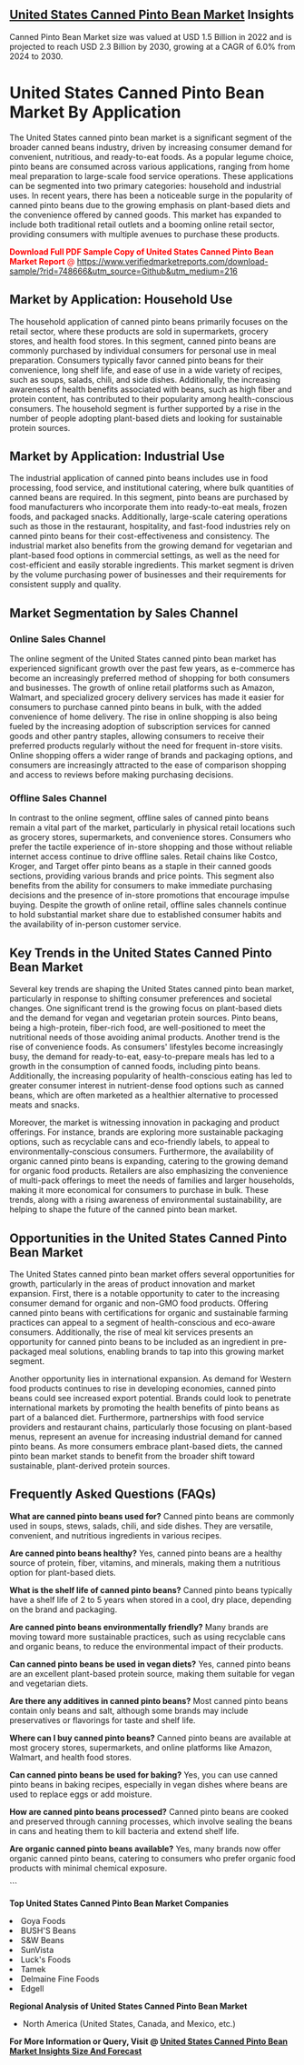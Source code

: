 <h2><a href="https://www.verifiedmarketreports.com/download-sample/?rid=748666&amp;utm_source=Github&amp;utm_medium=216" target="_blank">United States Canned Pinto Bean Market</a> Insights</h2><p>Canned Pinto Bean Market size was valued at USD 1.5 Billion in 2022 and is projected to reach USD 2.3 Billion by 2030, growing at a CAGR of 6.0% from 2024 to 2030.</p><p><h1>United States Canned Pinto Bean Market By Application</h1><p>The United States canned pinto bean market is a significant segment of the broader canned beans industry, driven by increasing consumer demand for convenient, nutritious, and ready-to-eat foods. As a popular legume choice, pinto beans are consumed across various applications, ranging from home meal preparation to large-scale food service operations. These applications can be segmented into two primary categories: household and industrial uses. In recent years, there has been a noticeable surge in the popularity of canned pinto beans due to the growing emphasis on plant-based diets and the convenience offered by canned goods. This market has expanded to include both traditional retail outlets and a booming online retail sector, providing consumers with multiple avenues to purchase these products.<p><span class=""><span style="color: #ff0000;"><strong>Download Full PDF Sample Copy of United States Canned Pinto Bean Market Report</strong> @ </span><a href="https://www.verifiedmarketreports.com/download-sample/?rid=748666&amp;utm_source=Github&amp;utm_medium=216" target="_blank">https://www.verifiedmarketreports.com/download-sample/?rid=748666&amp;utm_source=Github&amp;utm_medium=216</a></span></p><h2>Market by Application: Household Use</h2><p>The household application of canned pinto beans primarily focuses on the retail sector, where these products are sold in supermarkets, grocery stores, and health food stores. In this segment, canned pinto beans are commonly purchased by individual consumers for personal use in meal preparation. Consumers typically favor canned pinto beans for their convenience, long shelf life, and ease of use in a wide variety of recipes, such as soups, salads, chili, and side dishes. Additionally, the increasing awareness of health benefits associated with beans, such as high fiber and protein content, has contributed to their popularity among health-conscious consumers. The household segment is further supported by a rise in the number of people adopting plant-based diets and looking for sustainable protein sources.<h2>Market by Application: Industrial Use</h2><p>The industrial application of canned pinto beans includes use in food processing, food service, and institutional catering, where bulk quantities of canned beans are required. In this segment, pinto beans are purchased by food manufacturers who incorporate them into ready-to-eat meals, frozen foods, and packaged snacks. Additionally, large-scale catering operations such as those in the restaurant, hospitality, and fast-food industries rely on canned pinto beans for their cost-effectiveness and consistency. The industrial market also benefits from the growing demand for vegetarian and plant-based food options in commercial settings, as well as the need for cost-efficient and easily storable ingredients. This market segment is driven by the volume purchasing power of businesses and their requirements for consistent supply and quality.<h2>Market Segmentation by Sales Channel</h2><h3>Online Sales Channel</h3><p>The online segment of the United States canned pinto bean market has experienced significant growth over the past few years, as e-commerce has become an increasingly preferred method of shopping for both consumers and businesses. The growth of online retail platforms such as Amazon, Walmart, and specialized grocery delivery services has made it easier for consumers to purchase canned pinto beans in bulk, with the added convenience of home delivery. The rise in online shopping is also being fueled by the increasing adoption of subscription services for canned goods and other pantry staples, allowing consumers to receive their preferred products regularly without the need for frequent in-store visits. Online shopping offers a wider range of brands and packaging options, and consumers are increasingly attracted to the ease of comparison shopping and access to reviews before making purchasing decisions.<h3>Offline Sales Channel</h3><p>In contrast to the online segment, offline sales of canned pinto beans remain a vital part of the market, particularly in physical retail locations such as grocery stores, supermarkets, and convenience stores. Consumers who prefer the tactile experience of in-store shopping and those without reliable internet access continue to drive offline sales. Retail chains like Costco, Kroger, and Target offer pinto beans as a staple in their canned goods sections, providing various brands and price points. This segment also benefits from the ability for consumers to make immediate purchasing decisions and the presence of in-store promotions that encourage impulse buying. Despite the growth of online retail, offline sales channels continue to hold substantial market share due to established consumer habits and the availability of in-person customer service.<h2>Key Trends in the United States Canned Pinto Bean Market</h2><p>Several key trends are shaping the United States canned pinto bean market, particularly in response to shifting consumer preferences and societal changes. One significant trend is the growing focus on plant-based diets and the demand for vegan and vegetarian protein sources. Pinto beans, being a high-protein, fiber-rich food, are well-positioned to meet the nutritional needs of those avoiding animal products. Another trend is the rise of convenience foods. As consumers' lifestyles become increasingly busy, the demand for ready-to-eat, easy-to-prepare meals has led to a growth in the consumption of canned foods, including pinto beans. Additionally, the increasing popularity of health-conscious eating has led to greater consumer interest in nutrient-dense food options such as canned beans, which are often marketed as a healthier alternative to processed meats and snacks.<p>Moreover, the market is witnessing innovation in packaging and product offerings. For instance, brands are exploring more sustainable packaging options, such as recyclable cans and eco-friendly labels, to appeal to environmentally-conscious consumers. Furthermore, the availability of organic canned pinto beans is expanding, catering to the growing demand for organic food products. Retailers are also emphasizing the convenience of multi-pack offerings to meet the needs of families and larger households, making it more economical for consumers to purchase in bulk. These trends, along with a rising awareness of environmental sustainability, are helping to shape the future of the canned pinto bean market.<h2>Opportunities in the United States Canned Pinto Bean Market</h2><p>The United States canned pinto bean market offers several opportunities for growth, particularly in the areas of product innovation and market expansion. First, there is a notable opportunity to cater to the increasing consumer demand for organic and non-GMO food products. Offering canned pinto beans with certifications for organic and sustainable farming practices can appeal to a segment of health-conscious and eco-aware consumers. Additionally, the rise of meal kit services presents an opportunity for canned pinto beans to be included as an ingredient in pre-packaged meal solutions, enabling brands to tap into this growing market segment. <p>Another opportunity lies in international expansion. As demand for Western food products continues to rise in developing economies, canned pinto beans could see increased export potential. Brands could look to penetrate international markets by promoting the health benefits of pinto beans as part of a balanced diet. Furthermore, partnerships with food service providers and restaurant chains, particularly those focusing on plant-based menus, represent an avenue for increasing industrial demand for canned pinto beans. As more consumers embrace plant-based diets, the canned pinto bean market stands to benefit from the broader shift toward sustainable, plant-derived protein sources.<h2>Frequently Asked Questions (FAQs)</h2><p><b>What are canned pinto beans used for?</b> Canned pinto beans are commonly used in soups, stews, salads, chili, and side dishes. They are versatile, convenient, and nutritious ingredients in various recipes.</p><p><b>Are canned pinto beans healthy?</b> Yes, canned pinto beans are a healthy source of protein, fiber, vitamins, and minerals, making them a nutritious option for plant-based diets.</p><p><b>What is the shelf life of canned pinto beans?</b> Canned pinto beans typically have a shelf life of 2 to 5 years when stored in a cool, dry place, depending on the brand and packaging.</p><p><b>Are canned pinto beans environmentally friendly?</b> Many brands are moving toward more sustainable practices, such as using recyclable cans and organic beans, to reduce the environmental impact of their products.</p><p><b>Can canned pinto beans be used in vegan diets?</b> Yes, canned pinto beans are an excellent plant-based protein source, making them suitable for vegan and vegetarian diets.</p><p><b>Are there any additives in canned pinto beans?</b> Most canned pinto beans contain only beans and salt, although some brands may include preservatives or flavorings for taste and shelf life.</p><p><b>Where can I buy canned pinto beans?</b> Canned pinto beans are available at most grocery stores, supermarkets, and online platforms like Amazon, Walmart, and health food stores.</p><p><b>Can canned pinto beans be used for baking?</b> Yes, you can use canned pinto beans in baking recipes, especially in vegan dishes where beans are used to replace eggs or add moisture.</p><p><b>How are canned pinto beans processed?</b> Canned pinto beans are cooked and preserved through canning processes, which involve sealing the beans in cans and heating them to kill bacteria and extend shelf life.</p><p><b>Are organic canned pinto beans available?</b> Yes, many brands now offer organic canned pinto beans, catering to consumers who prefer organic food products with minimal chemical exposure.</p>```</p><p><strong>Top United States Canned Pinto Bean Market Companies</strong></p><div data-test-id=""><p><li>Goya Foods</li><li> BUSH'S Beans</li><li> S&W Beans</li><li> SunVista</li><li> Luck's Foods</li><li> Tamek</li><li> Delmaine Fine Foods</li><li> Edgell</li></p><div><strong>Regional Analysis of&nbsp;United States Canned Pinto Bean Market</strong></div><ul><li dir="ltr"><p dir="ltr">North America&nbsp;(United States, Canada, and Mexico, etc.)</p></li></ul><p><strong>For More Information or Query, Visit @&nbsp;</strong><strong><a href="https://www.verifiedmarketreports.com/product/canned-pinto-bean-market/?utm_source=Github&amp;utm_medium=216" target="_blank">United States Canned Pinto Bean Market Insights Size And Forecast</a></strong></p></div>
